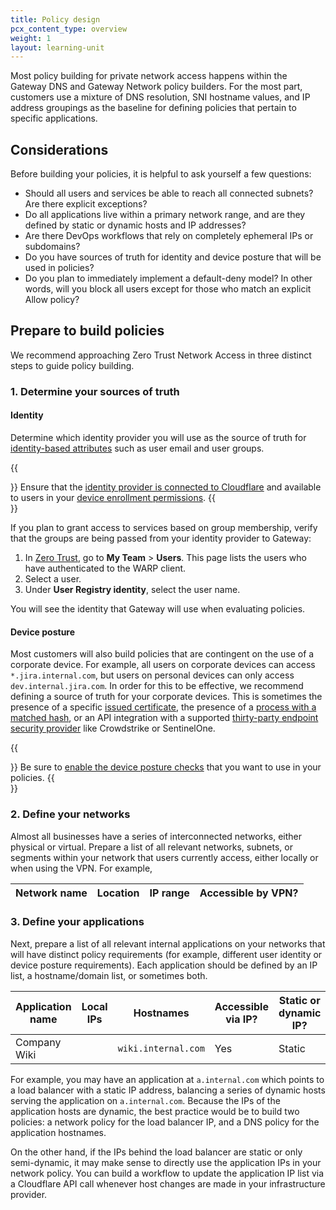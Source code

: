 ```yaml
---
title: Policy design
pcx_content_type: overview
weight: 1
layout: learning-unit
---
```


Most policy building for private network access happens within the Gateway DNS and Gateway Network policy builders. For the most part, customers use a mixture of DNS resolution, SNI hostname values, and IP address groupings as the baseline for defining policies that pertain to specific applications.

## Considerations

Before building your policies, it is helpful to ask yourself a few questions:

- Should all users and services be able to reach all connected subnets? Are there explicit exceptions?
- Do all applications live within a primary network range, and are they defined by static or dynamic hosts and IP addresses?
- Are there DevOps workflows that rely on completely ephemeral IPs or subdomains?
- Do you have sources of truth for identity and device posture that will be used in policies?
- Do you plan to immediately implement a default-deny model? In other words, will you block all users except for those who match an explicit Allow policy?

## Prepare to build policies

We recommend approaching Zero Trust Network Access in three distinct steps to guide policy building.

### 1. Determine your sources of truth

#### Identity

Determine which identity provider you will use as the source of truth for [identity-based attributes](/cloudflare-one/policies/gateway/identity-selectors/) such as user email and user groups.

{{<Aside type="note">}}
Ensure that the [identity provider is connected to Cloudflare](/learning-paths/replace-vpn/get-started/configure-idp/) and available to users in your [device enrollment permissions](/learning-paths/replace-vpn/configure-device-agent/device-enrollment-permissions/).
{{</Aside>}}

If you plan to grant access to services based on group membership, verify that the groups are being passed from your identity provider to Gateway:

1. In [Zero Trust](https://one.dash.cloudflare.com/), go to **My Team** > **Users**. This page lists the users who have authenticated to the WARP client.
2. Select a user.
3. Under **User Registry identity**, select the user name.

You will see the identity that Gateway will use when evaluating policies.

#### Device posture

Most customers will also build policies that are contingent on the use of a corporate device. For example, all users on corporate devices can access `*.jira.internal.com`, but users on personal devices can only access `dev.internal.jira.com`. In order for this to be effective, we recommend defining a source of truth for your corporate devices. This is sometimes the presence of a specific [issued certificate](/cloudflare-one/identity/devices/warp-client-checks/client-certificate/), the presence of a [process with a matched hash](/cloudflare-one/identity/devices/warp-client-checks/application-check/), or an API integration with a supported [thirty-party endpoint security provider](/cloudflare-one/identity/devices/service-providers/) like Crowdstrike or SentinelOne.

{{<Aside type="note">}}
Be sure to [enable the device posture checks](/cloudflare-one/identity/devices/) that you want to use in your policies.
{{</Aside>}}

### 2. Define your networks

Almost all businesses have a series of interconnected networks, either physical or virtual. Prepare a list of all relevant networks, subnets, or segments within your network that users currently access, either locally or when using the VPN. For example,

| Network name | Location | IP range | Accessible by VPN? |
|- | - | - |-|

### 3. Define your applications

Next, prepare a list of all relevant internal applications on your networks that will have distinct policy requirements (for example, different user identity or device posture requirements). Each application should be defined by an IP list, a hostname/domain list, or sometimes both.

| Application name | Local IPs   | Hostnames | Accessible via IP? | Static or dynamic IP? |
| ---------------- | ---------- | ----------| -------- | ------------------|
| Company Wiki     |            | `wiki.internal.com`   |   Yes      | Static |

For example, you may have an application at `a.internal.com` which points to a load balancer with a static IP address, balancing a series of dynamic hosts serving the application on `a.internal.com`. Because the IPs of the application hosts are dynamic, the best practice would be to build two policies: a network policy for the load balancer IP, and a DNS policy for the application hostnames.

On the other hand, if the IPs behind the load balancer are static or only semi-dynamic, it may make sense to directly use the application IPs in your network policy. You can build a workflow to update the application IP list via a Cloudflare API call whenever host changes are made in your infrastructure provider.
